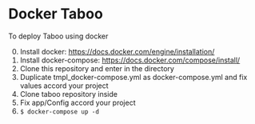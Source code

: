 # Docker Taboo

To deploy Taboo using docker

0. Install docker: https://docs.docker.com/engine/installation/
0. Install docker-compose: https://docs.docker.com/compose/install/
0. Clone this repository and enter in the directory
  0. Duplicate tmpl_docker-compose.yml as docker-compose.yml and fix values accord your project
0. Clone taboo repository inside
  0. Fix app/Config accord your project
0. `$ docker-compose up -d`